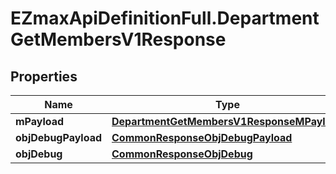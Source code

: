 # EZmaxApiDefinitionFull.DepartmentGetMembersV1Response

## Properties

Name | Type | Description | Notes
------------ | ------------- | ------------- | -------------
**mPayload** | [**DepartmentGetMembersV1ResponseMPayload**](DepartmentGetMembersV1ResponseMPayload.md) |  | 
**objDebugPayload** | [**CommonResponseObjDebugPayload**](CommonResponseObjDebugPayload.md) |  | [optional] 
**objDebug** | [**CommonResponseObjDebug**](CommonResponseObjDebug.md) |  | [optional] 


